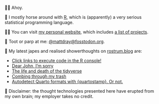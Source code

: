 🙇‍♂️ Ahoy.

🏇 I mostly horse around with [R](https://www.r-project.org/), which is (apparently) a very serious statistical programming language.

👨‍💻 You can visit [my personal website](https://www.matt-dray.com/), which includes [a list of projects](https://matt-dray.github.io/projects/).

🎺 Toot or parp at me: [@mattdray@fosstodon.org](https://fosstodon.org/@mattdray).

📝 My latest japes and realised showerthoughts on [rostrum.blog](https://www.rostrum.blog/) are:

<!-- BLOG-POST-LIST:START -->
- [Click links to execute code in the R console!](https://www.rostrum.blog/posts/2023-09-17-choosethis/index.html)
- [Dear John, I’m sorry](https://www.rostrum.blog/posts/2023-09-16-chunktop/index.html)
- [The life and death of the tidyverse](https://www.rostrum.blog/posts/2023-09-10-lifecycle/index.html)
- [Combing through my trash](https://www.rostrum.blog/posts/2023-09-08-trash-combing/index.html)
- [Autodetect Quarto formats with {quartostamp}. Or not.](https://www.rostrum.blog/posts/2023-09-01-quarto-yaml-detect/index.html)
<!-- BLOG-POST-LIST:END -->

🧠 Disclaimer: the thought technologies presented here have erupted from my own brain; my employer takes no credit.
